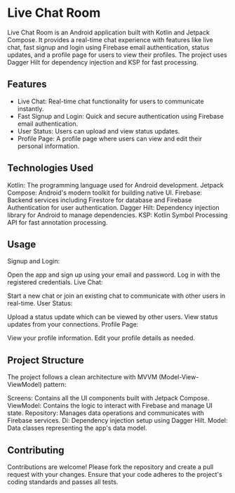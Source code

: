 # Live Chat Room


Live Chat Room is an Android application built with Kotlin and Jetpack Compose. It provides a real-time chat experience with features like live chat, fast signup and login using Firebase email authentication, status updates, and a profile page for users to view their profiles. The project uses Dagger Hilt for dependency injection and KSP for fast processing.

## Features
- Live Chat: Real-time chat functionality for users to communicate instantly.
- Fast Signup and Login: Quick and secure authentication using Firebase email authentication.
- User Status: Users can upload and view status updates.
- Profile Page: A profile page where users can view and edit their personal information.
## Technologies Used
Kotlin: The programming language used for Android development.
Jetpack Compose: Android's modern toolkit for building native UI.
Firebase: Backend services including Firestore for database and Firebase Authentication for user authentication.
Dagger Hilt: Dependency injection library for Android to manage dependencies.
KSP: Kotlin Symbol Processing API for fast annotation processing.

## Usage
Signup and Login:

Open the app and sign up using your email and password.
Log in with the registered credentials.
Live Chat:

Start a new chat or join an existing chat to communicate with other users in real-time.
User Status:

Upload a status update which can be viewed by other users.
View status updates from your connections.
Profile Page:

View your profile information.
Edit your profile details as needed.

## Project Structure
The project follows a clean architecture with MVVM (Model-View-ViewModel) pattern:

Screens: Contains all the UI components built with Jetpack Compose.
ViewModel: Contains the logic to interact with Firebase and manage UI state.
Repository: Manages data operations and communicates with Firebase services.
Di: Dependency injection setup using Dagger Hilt.
Model: Data classes representing the app's data model.

## Contributing
Contributions are welcome! Please fork the repository and create a pull request with your changes. Ensure that your code adheres to the project's coding standards and passes all tests.

